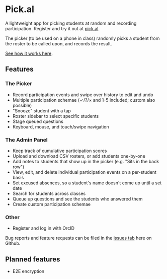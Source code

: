 # Pick.al

A lightweight app for picking students at random and recording participation. Register and try it out at [pick.al](https://pick.al).

The picker (to be used on a phone in class) randomly picks a student from the roster to be called upon, and records the result.

[See how it works here](https://twitter.com/C_Harwick/status/1615481096161861632).

## Features

### The Picker

* Record participation events and swipe over history to edit and undo
* Multiple participation schemae (✓/?/× and 1-5 included; custom also possible)
* "Snooze" student with a tap
* Roster sidebar to select specific students
* Stage queued questions
* Keyboard, mouse, and touch/swipe navigation

### The Admin Panel

* Keep track of cumulative participation scores
* Upload and download CSV rosters, or add students one-by-one
* Add notes to students that show up in the picker (e.g. "Sits in the back row")
* View, edit, and delete individual participation events on a per-student basis
* Set excused absences, so a student's name doesn't come up until a set date
* Search for students across classes
* Queue up questions and see the students who answered them
* Create custom participation schemae

### Other

* Register and log in with OrcID

Bug reports and feature requests can be filed in the [issues tab](https://github.com/charwick/pick.al/issues) here on Github.

## Planned features

* E2E encryption